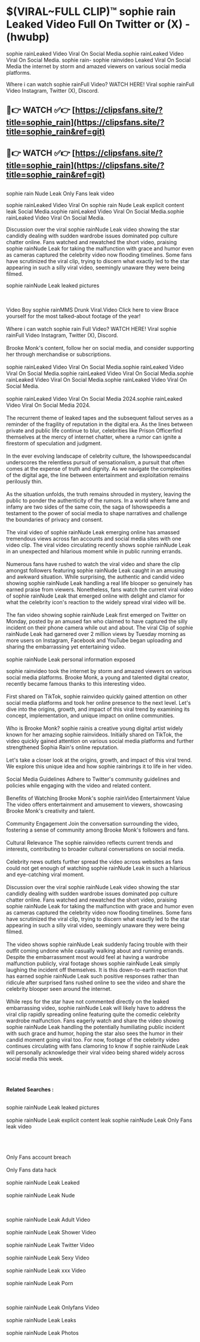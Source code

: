 #  $(VIRAL~FULL CLIP)™ sophie rain Leaked Video Full On Twitter or (X)  - (hwubp)

sophie rainLeaked Video Viral On Social Media.sophie rainLeaked Video Viral On Social Media.
sophie rain- sophie rainvideo Leaked Viral On Social Media the internet by storm and amazed viewers on various social media platforms.

Where i can watch sophie rainFull Video? WATCH HERE! Viral sophie rainFull Video Instagram, Twitter (X), Discord.

## 🔴👉 WATCH ✅👉 [https://clipsfans.site/?title=sophie_rain](https://clipsfans.site/?title=sophie_rain&ref=git)


## 🔴👉 WATCH ✅👉 [https://clipsfans.site/?title=sophie_rain](https://clipsfans.site/?title=sophie_rain&ref=git)
##


sophie rain Nude Leak Only Fans leak video 


sophie rainLeaked Video Viral On  sophie rain Nude Leak explicit content leak Social Media.sophie rainLeaked Video Viral On Social Media.sophie rainLeaked Video Viral On Social Media.



Discussion over the viral sophie rainNude Leak video showing the star candidly dealing with sudden wardrobe issues dominated pop culture chatter online. Fans watched and rewatched the short video, praising sophie rainNude Leak for taking the malfunction with grace and humor even as cameras captured the celebrity video now flooding timelines. Some fans have scrutinized the viral clip, trying to discern what exactly led to the star appearing in such a silly viral video, seemingly unaware they were being filmed.


sophie rainNude Leak leaked pictures


  <br>

  <br>
Video Boy sophie rainMMS Drunk Viral.Video Click here to view Brace yourself for the most talked-about footage of the year!
<br><br>
Where i can watch sophie rain Full Video? WATCH HERE! Viral sophie rainFull Video Instagram, Twitter (X), Discord.
<br><br>
Brooke Monk's content, follow her on social media, and consider supporting her through merchandise or subscriptions.
<br><br>
sophie rainLeaked Video Viral On Social Media.sophie rainLeaked Video Viral On Social Media.sophie rainLeaked Video Viral On Social Media.sophie rainLeaked Video Viral On Social Media.sophie rainLeaked Video Viral On Social Media.
<br><br>
sophie rainLeaked Video Viral On Social Media 2024.sophie rainLeaked Video Viral On Social Media 2024.
<br><br>
The recurrent theme of leaked tapes and the subsequent fallout serves as a reminder of the fragility of reputation in the digital era. As the lines between private and public life continue to blur, celebrities like Prison Officerfind themselves at the mercy of internet chatter, where a rumor can ignite a firestorm of speculation and judgment.
<br><br>
In the ever evolving landscape of celebrity culture, the Ishowspeedscandal underscores the relentless pursuit of sensationalism, a pursuit that often comes at the expense of truth and dignity. As we navigate the complexities of the digital age, the line between entertainment and exploitation remains perilously thin.
<br><br>
As the situation unfolds, the truth remains shrouded in mystery, leaving the public to ponder the authenticity of the rumors. In a world where fame and infamy are two sides of the same coin, the saga of Ishowspeedis a testament to the power of social media to shape narratives and challenge the boundaries of privacy and consent.
<br><br>
The viral video of sophie rainNude Leak emerging online has amassed tremendous views across fan accounts and social media sites with one video clip. The viral video circulating recently shows sophie rainNude Leak in an unexpected and hilarious moment while in public running errands.
<br><br>
Numerous fans have rushed to watch the viral video and share the clip amongst followers featuring sophie rainNude Leak caught in an amusing and awkward situation. While surprising, the authentic and candid video showing sophie rainNude Leak handling a real life blooper so genuinely has earned praise from viewers. Nonetheless, fans watch the current viral video of sophie rainNude Leak that emerged online with delight and clamor for what the celebrity icon's reaction to the widely spread viral video will be.
<br><br>
The fan video showing sophie rainNude Leak first emerged on Twitter on Monday, posted by an amused fan who claimed to have captured the silly incident on their phone camera while out and about. The viral Clip of sophie rainNude Leak had garnered over 2 million views by Tuesday morning as more users on Instagram, Facebook and YouTube began uploading and sharing the embarrassing yet entertaining video.
<br><br>
sophie rainNude Leak personal information exposed

sophie rainvideo took the internet by storm and amazed viewers on various social media platforms. Brooke Monk, a young and talented digital creator, recently became famous thanks to this interesting video.
<br><br>
First shared on TikTok, sophie rainvideo quickly gained attention on other social media platforms and took her online presence to the next level. Let's dive into the origins, growth, and impact of this viral trend by examining its concept, implementation, and unique impact on online communities.
<br><br>
Who is Brooke Monk? sophie rainis a creative young digital artist widely known for her amazing sophie rainvideos. Initially shared on TikTok, the video quickly gained attention on various social media platforms and further strengthened Sophia Rain's online reputation.
<br><br>
Let's take a closer look at the origins, growth, and impact of this viral trend. We explore this unique idea and how sophie rainbrings it to life in her video.
<br><br>
Social Media Guidelines Adhere to Twitter's community guidelines and policies while engaging with the video and related content.
<br><br>
Benefits of Watching Brooke Monk's sophie rainVideo Entertainment Value The video offers entertainment and amusement to viewers, showcasing Brooke Monk's creativity and talent.
<br><br>
Community Engagement Join the conversation surrounding the video, fostering a sense of community among Brooke Monk's followers and fans.
<br><br>
Cultural Relevance The sophie rainvideo reflects current trends and interests, contributing to broader cultural conversations on social media.
<br><br>
Celebrity news outlets further spread the video across websites as fans could not get enough of watching sophie rainNude Leak in such a hilarious and eye-catching viral moment.
<br><br>
Discussion over the viral sophie rainNude Leak video showing the star candidly dealing with sudden wardrobe issues dominated pop culture chatter online. Fans watched and rewatched the short video, praising sophie rainNude Leak for taking the malfunction with grace and humor even as cameras captured the celebrity video now flooding timelines. Some fans have scrutinized the viral clip, trying to discern what exactly led to the star appearing in such a silly viral video, seemingly unaware they were being filmed.
<br><br>
The video shows sophie rainNude Leak suddenly facing trouble with their outfit coming undone while casually walking about and running errands. Despite the embarrassment most would feel at having a wardrobe malfunction publicly, viral footage shows sophie rainNude Leak simply laughing the incident off themselves. It is this down-to-earth reaction that has earned sophie rainNude Leak such positive responses rather than ridicule after surprised fans rushed online to see the video and share the celebrity blooper seen around the internet.
<br><br>
While reps for the star have not commented directly on the leaked embarrassing video, sophie rainNude Leak will likely have to address the viral clip rapidly spreading online featuring quite the comedic celebrity wardrobe malfunction. Fans eagerly watch and share the video showing sophie rainNude Leak handling the potentially humiliating public incident with such grace and humor, hoping the star also sees the humor in their candid moment going viral too. For now, footage of the celebrity video continues circulating with fans clamoring to know if sophie rainNude Leak will personally acknowledge their viral video being shared widely across social media this week.
<br><br>

<br><br>
<strong>Related Searches :</strong>
<br><br>

sophie rainNude Leak leaked pictures
<br><br>
sophie rainNude Leak explicit content leak
sophie rainNude Leak Only Fans leak video
<br><br>

<br><br>
Only Fans account breach
<br><br>
Only Fans data hack
<br><br>
sophie rainNude Leak Leaked
<br><br>
sophie rainNude Leak Nude

<br><br>
sophie rainNude Leak Adult Video
<br><br>
sophie rainNude Leak Shower Video
<br><br>
sophie rainNude Leak Twitter Video
<br><br>
sophie rainNude Leak Sexy Video
<br><br>
sophie rainNude Leak xxx Video
<br><br>
sophie rainNude Leak Porn

<br><br>
sophie rainNude Leak Onlyfans Video
<br><br>
sophie rainNude Leak Leaks
<br><br>
sophie rainNude Leak Photos